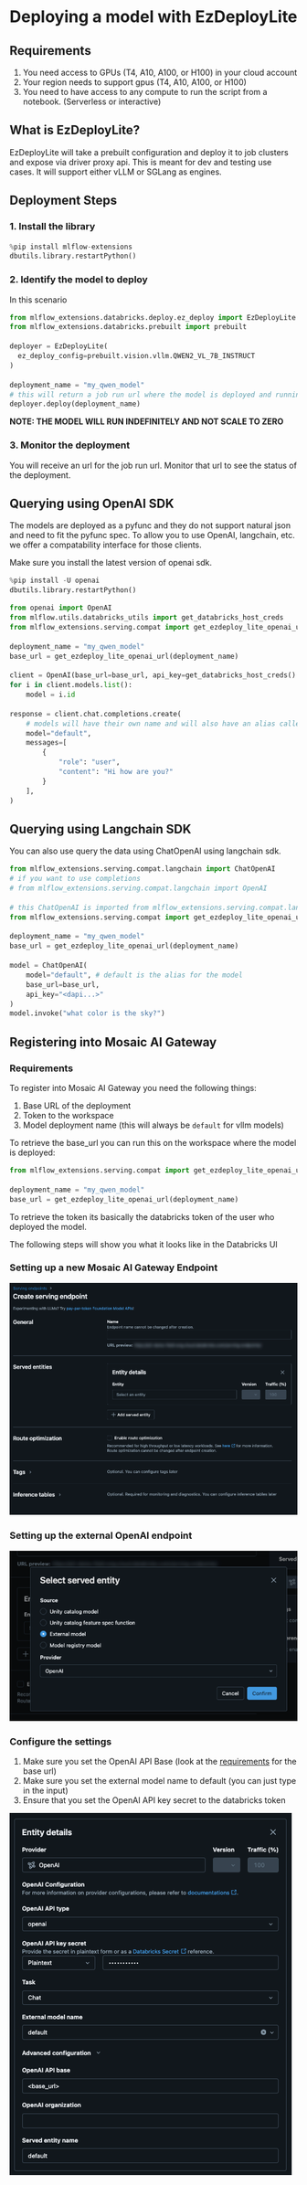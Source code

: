 # Deploying a model with EzDeployLite

## Requirements

1. You need access to GPUs (T4, A10, A100, or H100) in your cloud account
2. Your region needs to support gpus (T4, A10, A100, or H100)
3. You need to have access to any compute to run the script from a notebook. (Serverless or interactive)

## What is EzDeployLite?

EzDeployLite will take a prebuilt configuration and deploy it to job clusters and expose via driver proxy api.
This is meant for dev and testing use cases. It will support either vLLM or SGLang as engines.

## Deployment Steps

### 1. Install the library

```python
%pip install mlflow-extensions
dbutils.library.restartPython()
```

### 2. Identify the model to deploy

In this scenario

```python
from mlflow_extensions.databricks.deploy.ez_deploy import EzDeployLite
from mlflow_extensions.databricks.prebuilt import prebuilt

deployer = EzDeployLite(
  ez_deploy_config=prebuilt.vision.vllm.QWEN2_VL_7B_INSTRUCT
)

deployment_name = "my_qwen_model"
# this will return a job run url where the model is deployed and running
deployer.deploy(deployment_name)
```

**NOTE: THE MODEL WILL RUN INDEFINITELY AND NOT SCALE TO ZERO**

### 3. Monitor the deployment

You will receive an url for the job run url. Monitor that url to see the status of the deployment.

## Querying using OpenAI SDK

The models are deployed as a pyfunc and they do not support natural json and need to fit the pyfunc spec. To allow you
to
use OpenAI, langchain, etc. we offer a compatability interface for those clients.

Make sure you install the latest version of openai sdk.

```python
%pip install -U openai
dbutils.library.restartPython()
```

```python
from openai import OpenAI
from mlflow.utils.databricks_utils import get_databricks_host_creds
from mlflow_extensions.serving.compat import get_ezdeploy_lite_openai_url

deployment_name = "my_qwen_model"
base_url = get_ezdeploy_lite_openai_url(deployment_name)

client = OpenAI(base_url=base_url, api_key=get_databricks_host_creds().token)
for i in client.models.list():
    model = i.id

response = client.chat.completions.create(
    # models will have their own name and will also have an alias called "default"
    model="default",
    messages=[
        {
            "role": "user",
            "content": "Hi how are you?"
        }
    ],
)
```

## Querying using Langchain SDK

You can also use query the data using ChatOpenAI using langchain sdk.

```python
from mlflow_extensions.serving.compat.langchain import ChatOpenAI
# if you want to use completions
# from mlflow_extensions.serving.compat.langchain import OpenAI

# this ChatOpenAI is imported from mlflow_extensions.serving.compat.langchain
from mlflow_extensions.serving.compat import get_ezdeploy_lite_openai_url

deployment_name = "my_qwen_model"
base_url = get_ezdeploy_lite_openai_url(deployment_name)

model = ChatOpenAI(
    model="default", # default is the alias for the model
    base_url=base_url, 
    api_key="<dapi...>"
)
model.invoke("what color is the sky?")
```

## Registering into Mosaic AI Gateway


### Requirements

To register into Mosaic AI Gateway you need the following things:

1. Base URL of the deployment
2. Token to the workspace
3. Model deployment name (this will always be `default` for vllm models)

To retrieve the base_url you can run this on the workspace where the model is deployed:

```python
from mlflow_extensions.serving.compat import get_ezdeploy_lite_openai_url

deployment_name = "my_qwen_model"
base_url = get_ezdeploy_lite_openai_url(deployment_name)
```

To retrieve the token its basically the databricks token of the user who deployed the model.

The following steps will show you what it looks like in the Databricks UI

### Setting up a new Mosaic AI Gateway Endpoint

![create_serving_endpoint_1.png](../static/create_serving_endpoint_1.png)

### Setting up the external OpenAI endpoint

![create_serving_endpoint_2.png](../static/create_serving_endpoint_2.png)

### Configure the settings

1. Make sure you set the OpenAI API Base (look at the [requirements](#requirements_1) for the base url)
2. Make sure you set the external model name to default (you can just type in the input)
3. Ensure that you set the OpenAI API key secret to the databricks token

![create_serving_endpoint_3.png](../static/create_serving_endpoint_3.png)
